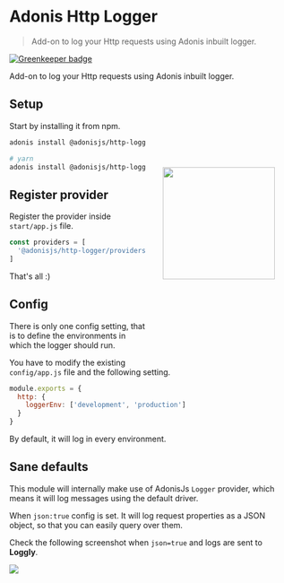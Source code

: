 # Adonis Http Logger
> Add-on to log your Http requests using Adonis inbuilt logger.

[![Greenkeeper badge](https://badges.greenkeeper.io/adonisjs/adonis-http-logger.svg)](https://greenkeeper.io/)

Add-on to log your Http requests using Adonis inbuilt logger.

<img src="http://res.cloudinary.com/adonisjs/image/upload/q_100/v1497112678/adonis-purple_pzkmzt.svg" width="200px" align="right" hspace="30px" vspace="140px">

## Setup
Start by installing it from npm.

```bash
adonis install @adonisjs/http-logger

# yarn
adonis install @adonisjs/http-logger --yarn
```

## Register provider
Register the provider inside `start/app.js` file.

```js
const providers = [
  '@adonisjs/http-logger/providers/LoggerProvider'
]
```

That's all :)

## Config
There is only one config setting, that is to define the environments in which the logger should run.

You have to modify the existing `config/app.js` file and the following setting.

```js
module.exports = {
  http: {
    loggerEnv: ['development', 'production']
  }
}
```

By default, it will log in every environment.

## Sane defaults
This module will internally make use of AdonisJs `Logger` provider, which means it will log messages using the default driver.

When `json:true` config is set. It will log request properties as a JSON object, so that you can easily query over them.

Check the following screenshot when `json=true` and logs are sent to **Loggly**.

![](http://res.cloudinary.com/adonisjs/image/upload/v1523247361/adonis-logger-loggly.png)
